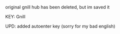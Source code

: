 original gnill hub has been deleted, but im saved it

KEY: Gnill

UPD: added autoenter key (sorry for my bad english)
